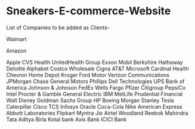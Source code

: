 # Sneakers-E-commerce-Website

List of Companies to be added as Clients-

Walmart

Amazon

Apple
CVS Health
UnitedHealth Group
Exxon Mobil
Berkshire Hathaway
Deloitte 
Alphabet
Costco Wholesale
Cigna
AT&T
Microsoft
Cardinal Health
Chevron
Home Depot
Kroger
Ford Motor
Verizon Communications
JPMorgan Chase
General Motors
Phillips 
Dell Technologies
UPS
Bank of America
Johnson & Johnson
FedEx
Wells Fargo
Pfizer
Citigroup
PepsiCo
Intel
Procter & Gamble
General Electric
IBM
MetLife
Prudential Financial
Walt Disney
Goldman Sachs Group
HP
Boeing
Morgan Stanley
Tesla
Caterpillar
Cisco 
TCS
Infosys
Oracle
Coca-Cola
Nike
American Express
Abbott Laboratories
Flipkart
Myntra 
Jio
Airtel
Woodland 
Reebok
Mahindra
Tata
Aditya Birla
Kotal bank
Axis Bank
ICICI Bank
